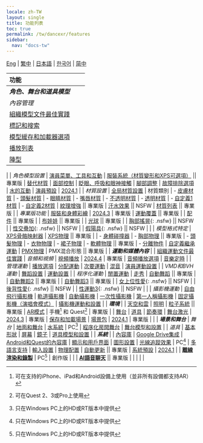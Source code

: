 ```yaml
---
locale: zh-TW
layout: single
title: 功能列表
toc: true
permalink: /tw/dancexr/features
sidebar:
  nav: "docs-tw"
---
```

[Eng](/dancexr/features) | [繁中](/tw/dancexr/features) | [日本語](/jp/dancexr/features) | [한국어](/kr/dancexr/features) | [简中](/zh/dancexr/features)

| 功能 |  |  |
| :--- | --- |---: |
| ***角色、舞台和道具模型*** 
| *內容管理*
| [組織模型文件最佳實踐](preparecontent#3d-models)
| [標記和搜索](features/tagging) 
| [模型緩存和加載器選項](features/loader_options) 
| [播放列表](features/actor_playlist)
| [陣型](features/formation)
|
| *角色模型設置*
| [演員菜單、工具和互動](features/actor_tools)
| [服裝系統（材質變形和XPS可選項）](features/optionals) || 專業版
| [替代材質](features/alternative_textures)
| [面部控制](features/facial_control)
| [眨眼、呼吸和眼神接觸](features/eyecontact)
| [腳部調整](features/feet_adjustments)
| [故障排除選項](features/troubleshooting_options)
| [水的互動](features/water_interaction.md)
| [演員預設](features/actor_presets.md) | [2024.1](releases/2024.1.md)
|
| *材質設置*
| [全局材質設置](features/material_global.md)
| 材質類別
| - [皮膚材質](features/material_skin.md)
| - [頭髮材質](features/material_hair.md)
| - [眼睛材質](features/material_eyes.md)
| - [嘴唇材質](features/material_lips.md)
| - [不透明材質](features/material_opaque.md)
| - [透明材質](features/material_transparent.md)
| - [自定義1材質](features/material_custom1.md)
| - [自定義2材質](features/material_custom1.md)
| [紋理增強](features/texture_enhancement.md) || 專業版
| [汗水效果](features/sweat_effect.md) || NSFW
| [材質列表](features/material_settings.md#material-list) || 專業版
|
| *專業版功能*
| [服裝和身體彩繪](features/outfit_body_paint) | [2024.3](releases/2024.3.md) | 專業版
| [運動覆蓋](features/motion_override) || 專業版 |
| [配件](features/accessory.md) || 專業版 |
| [布娃娃](features/ragdoll.md) || 專業版 |
| [光球](features/lightball.md) || 專業版 |
| [胸部搖晃](features/boob_shake_sex_overlay){: .nsfw} || NSFW |
| [性交疊加](features/boob_shake_sex_overlay){: .nsfw} || NSFW |
| [假陽具](features/dildo){: .nsfw} || NSFW |
|
| *模型格式特定*
| [XPS骨骼映射器](features/bone_mapper.md)
| [XPS物理](features/xps_physics) || 專業版 |
| - [身體碰撞器](features/xps_body_colliders.md)
| - [胸部物理](features/xps_boobs.md) || 專業版
| - [頭髮物理](features/xps_hair.md)
| - [衣物物理](features/xps_cloth.md)
| - [裙子物理](features/xps_skirt.md)
| - [軟體物理](features/xps_softbody.md) || 專業版
| - [分離物件](features/xps_detach.md)
| [自定義繼承運動](features/custom_inherit.md)
| [PMX物理](features/pmx_physics)
| PMX混合形態 || 專業版
|
| ***運動和媒體內容*** |
| [組織運動文件最佳實踐](preparecontent#motion-files)
| *音頻和視頻*
| [視頻播放](features/video_playback) | [2024.4](releases/2024.4.md) | 專業版
| [音頻播放選項](features/audio_options)
| [音樂定時](features/music_timing)
|
| *管理運動*
| [播放選項](features/playback_options)
| [分配運動](features/assign_motion)
| [次要運動](features/secondary_motion)
| [混音](features/remix)
| [演員運動設置](features/actor_motion_settings)
|
| *VMD和BVH運動*
| [舞蹈設置](features/dance_set)
| [運動設置](features/motion_settings)
|
| *程序化運動*
| [閒置運動](features/idle_motion.md)
| [走秀](features/catwalk.md)
| [自動舞蹈](features/autodance) || 專業版 |
| [自動舞蹈2](features/autodance2) || 專業版 |
| [自動舞蹈3](features/autodance3.md) || 專業版 |
| [女上位性愛](features/scg_motion){: .nsfw} || NSFW |
| [後背性愛](features/sfb_motion){: .nsfw} || NSFW |
| [性運動3](features/sm3_motion){: .nsfw} || NSFW |
|
| *攝影機運動*
| [自由飛行攝影機](features/camera)
| [軌道攝影機](features/camera)
| [自動攝影機](features/camera)
| [一次性攝影機](features/camera)
| [第一人稱攝影機](features/camera)
| [固定攝影機（演唱會模式）](features/camera)
| [攝影機運動和設置](features/camera)
|
| ***環境*** |
| [天空和雲](features/skymap)
| [照明](features/lighting)
| [粒子系統](features/particles) || 專業版
| [AR模式](features/ar_mode) | 手機[^2] 和 Quest[^3] | 專業版 | 
| [舞台](features/stages)
| [道具](features/props)
| [節奏環](features/beats_ring.md)
| [舞台激光](features/laser.md) | [2024.3](releases/2024.3.md) | 專業版
| [保存和加載場景](features/save_scene.md)
| [場景包](features/scene_bundle.md) | [2024.1](releases/2024.1.md) | 專業版 |
|
| ***場景和舞台***
| *舞台*
| [地面和舞台](features/ground)
| [水系統](features/water_system.md) | PC[^1]
| [程序化房間舞台](features/room_stage)
| [舞台模型和設置](features/stages)
|
| *道具*
| [基本形狀](features/primitive_shapes)
| [屏幕](features/screen.md)
| [鏡子](features/mirror.md)
| [道具模型和設置](features/props.md)
|
| ***系統*** |
| [內容庫](preparecontent)
| [Google Drive集成](features/googledrive)
| [Android和Quest的內容庫](content_android_quest)
| [顯示和用戶界面](features/display_settings)
| [圖形設置](features/graphics)
| [光線追蹤效果](features/raytracing.md) | PC[^1]
| [多語言支持](features/languages.md)
| [輸入設置](features/controls)
| [物理配置](features/system_physics)
| [自動更新](features/autoupdate) || 專業版
| [系統預設](features/system_presets.md) | [2024.1](releases/2024.1.md)
|
| [**離線渲染和錄製**](creator.md) | PC[^1] | 創作版 | 
|
| [**AI語音聊天**](ai_chat) || 專業版 |
|  |  |  |


[^1]: 只在Windows PC上的HD或RT版本中提供

[^2]: 可在支持的iPhone、iPad和Android設備上使用（並非所有設備都支持AR）

[^3]: 可在Quest 2、3或Pro上使用